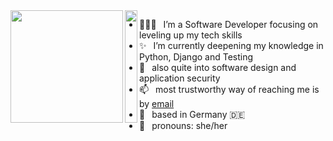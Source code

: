 <img align='left' src='https://media.giphy.com/media/Fq8z5f6cjLswCGpiWK/giphy.gif' width='180"'>
<img align='left' src='https://upload.wikimedia.org/wikipedia/commons/thumb/0/02/Transparent_square.svg/768px-Transparent_square.svg.png' height='180"' width='20"'>

- 👩🏽‍💻  I’m a Software Developer focusing on leveling up my tech skills
- ✨  I’m currently deepening my knowledge in Python, Django and Testing
- 🚀  also quite into software design and application security
- 📫  most trustworthy way of reaching me is by [email](amelie.kn@gmail.com)
- 📌  based in Germany 🇩🇪
- 🎀  pronouns: she/her
